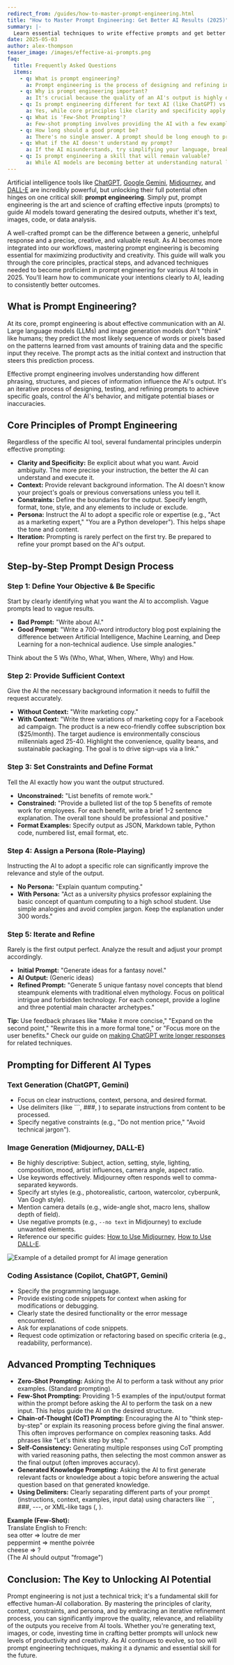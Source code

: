 ```yaml
---
redirect_from: /guides/how-to-master-prompt-engineering.html
title: "How to Master Prompt Engineering: Get Better AI Results (2025)"
summary: |-
  Learn essential techniques to write effective prompts and get better results from AI tools like ChatGPT and Midjourney.
date: 2025-05-03
author: alex-thompson
teaser_image: /images/effective-ai-prompts.png
faq:
  title: Frequently Asked Questions
  items:
    - q: What is prompt engineering?
      a: Prompt engineering is the process of designing and refining inputs (prompts) given to AI models, like large language models or image generators, to elicit desired or optimal outputs. It involves understanding how AI interprets instructions and structuring prompts effectively.
    - q: Why is prompt engineering important?
      a: It's crucial because the quality of an AI's output is highly dependent on the quality of the input prompt. Good prompt engineering allows users to control the AI's response, improve accuracy, enhance creativity, and achieve specific goals more reliably.
    - q: Is prompt engineering different for text AI (like ChatGPT) vs. image AI (like Midjourney)?
      a: Yes, while core principles like clarity and specificity apply to both, the details differ. Image prompts often require more focus on visual descriptors (style, lighting, composition, camera angles, artist names), while text prompts focus more on structure, tone, format, and reasoning steps. See our guides on <a href="how-to-use-midjourney.html">Midjourney</a> and <a href="how-to-use-dalle.html">DALL-E</a> for image-specific tips.
    - q: What is 'Few-Shot Prompting'?
      a: Few-shot prompting involves providing the AI with a few examples (shots) of the desired input-output format within the prompt itself, before asking it to perform the task on a new input. This helps the AI understand the pattern or format you expect.
    - q: How long should a good prompt be?
      a: There's no single answer. A prompt should be long enough to provide sufficient clarity, context, and constraints for the task, but concise enough to avoid confusing the AI. Sometimes a short, precise prompt is best; other times, a detailed multi-paragraph prompt is necessary.
    - q: What if the AI doesn't understand my prompt?
      a: If the AI misunderstands, try simplifying your language, breaking the request into smaller steps, rephrasing the instruction, providing more context, or giving an example (few-shot prompting). Iteration is key.
    - q: Is prompt engineering a skill that will remain valuable?
      a: While AI models are becoming better at understanding natural language, the ability to communicate effectively and precisely with AI to achieve specific, complex, or creative goals is likely to remain a valuable skill. The specific techniques may evolve, but the core principle of effective human-AI communication will persist.
---
```

Artificial intelligence tools like [ChatGPT](how-to-use-chatgpt.html), [Google Gemini](how-to-use-gemini-ai-for-free.html), [Midjourney](how-to-use-midjourney.html), and [DALL-E](how-to-use-dalle.html) are incredibly powerful, but unlocking their full potential often hinges on one critical skill: **prompt engineering**. Simply put, prompt engineering is the art and science of crafting effective inputs (prompts) to guide AI models toward generating the desired outputs, whether it's text, images, code, or data analysis.

A well-crafted prompt can be the difference between a generic, unhelpful response and a precise, creative, and valuable result. As AI becomes more integrated into our workflows, mastering prompt engineering is becoming essential for maximizing productivity and creativity. This guide will walk you through the core principles, practical steps, and advanced techniques needed to become proficient in prompt engineering for various AI tools in 2025. You'll learn how to communicate your intentions clearly to AI, leading to consistently better outcomes.

## What is Prompt Engineering?

At its core, prompt engineering is about effective communication with an AI. Large language models (LLMs) and image generation models don't "think" like humans; they predict the most likely sequence of words or pixels based on the patterns learned from vast amounts of training data and the specific input they receive. The prompt acts as the initial context and instruction that steers this prediction process.

Effective prompt engineering involves understanding how different phrasing, structures, and pieces of information influence the AI's output. It's an iterative process of designing, testing, and refining prompts to achieve specific goals, control the AI's behavior, and mitigate potential biases or inaccuracies.

## Core Principles of Prompt Engineering

Regardless of the specific AI tool, several fundamental principles underpin effective prompting:

*   **Clarity and Specificity:** Be explicit about what you want. Avoid ambiguity. The more precise your instruction, the better the AI can understand and execute it.
*   **Context:** Provide relevant background information. The AI doesn't know your project's goals or previous conversations unless you tell it.
*   **Constraints:** Define the boundaries for the output. Specify length, format, tone, style, and any elements to include or exclude.
*   **Persona:** Instruct the AI to adopt a specific role or expertise (e.g., "Act as a marketing expert," "You are a Python developer"). This helps shape the tone and content.
*   **Iteration:** Prompting is rarely perfect on the first try. Be prepared to refine your prompt based on the AI's output.

## Step-by-Step Prompt Design Process

### Step 1: Define Your Objective & Be Specific

Start by clearly identifying what you want the AI to accomplish. Vague prompts lead to vague results.

*   **Bad Prompt:** "Write about AI."
*   **Good Prompt:** "Write a 700-word introductory blog post explaining the difference between Artificial Intelligence, Machine Learning, and Deep Learning for a non-technical audience. Use simple analogies."

Think about the 5 Ws (Who, What, When, Where, Why) and How.

### Step 2: Provide Sufficient Context

Give the AI the necessary background information it needs to fulfill the request accurately.

*   **Without Context:** "Write marketing copy."
*   **With Context:** "Write three variations of marketing copy for a Facebook ad campaign. The product is a new eco-friendly coffee subscription box ($25/month). The target audience is environmentally conscious millennials aged 25-40. Highlight the convenience, quality beans, and sustainable packaging. The goal is to drive sign-ups via a link."

### Step 3: Set Constraints and Define Format

Tell the AI exactly how you want the output structured.

*   **Unconstrained:** "List benefits of remote work."
*   **Constrained:** "Provide a bulleted list of the top 5 benefits of remote work for employees. For each benefit, write a brief 1-2 sentence explanation. The overall tone should be professional and positive."
*   **Format Examples:** Specify output as JSON, Markdown table, Python code, numbered list, email format, etc.

### Step 4: Assign a Persona (Role-Playing)

Instructing the AI to adopt a specific role can significantly improve the relevance and style of the output.

*   **No Persona:** "Explain quantum computing."
*   **With Persona:** "Act as a university physics professor explaining the basic concept of quantum computing to a high school student. Use simple analogies and avoid complex jargon. Keep the explanation under 300 words."

### Step 5: Iterate and Refine

Rarely is the first output perfect. Analyze the result and adjust your prompt accordingly.

*   **Initial Prompt:** "Generate ideas for a fantasy novel."
*   **AI Output:** (Generic ideas)
*   **Refined Prompt:** "Generate 5 unique fantasy novel concepts that blend steampunk elements with traditional elven mythology. Focus on political intrigue and forbidden technology. For each concept, provide a logline and three potential main character archetypes."

<div class="callout callout-tip">
    <strong>Tip:</strong> Use feedback phrases like "Make it more concise," "Expand on the second point," "Rewrite this in a more formal tone," or "Focus more on the user benefits." Check our guide on <a href="/how-to-make-chatgpt-write-longer-responses/">making ChatGPT write longer responses</a> for related techniques.
</div>

## Prompting for Different AI Types

### Text Generation (ChatGPT, Gemini)

*   Focus on clear instructions, context, persona, and desired format.
*   Use delimiters (like ```, ###, ) to separate instructions from content to be processed.
*   Specify negative constraints (e.g., "Do not mention price," "Avoid technical jargon").

### Image Generation (Midjourney, DALL-E)

*   Be highly descriptive: Subject, action, setting, style, lighting, composition, mood, artist influences, camera angle, aspect ratio.
*   Use keywords effectively. Midjourney often responds well to comma-separated keywords.
*   Specify art styles (e.g., photorealistic, cartoon, watercolor, cyberpunk, Van Gogh style).
*   Mention camera details (e.g., wide-angle shot, macro lens, shallow depth of field).
*   Use negative prompts (e.g., `--no text` in Midjourney) to exclude unwanted elements.
*   Reference our specific guides: [How to Use Midjourney](/how-to-use-midjourney/), [How to Use DALL-E](/how-to-use-dalle/).

![Example of a detailed prompt for AI image generation](/images/prompt-engineering-image-example.png)

### Coding Assistance (Copilot, ChatGPT, Gemini)

*   Specify the programming language.
*   Provide existing code snippets for context when asking for modifications or debugging.
*   Clearly state the desired functionality or the error message encountered.
*   Ask for explanations of code snippets.
*   Request code optimization or refactoring based on specific criteria (e.g., readability, performance).

## Advanced Prompting Techniques

*   **Zero-Shot Prompting:** Asking the AI to perform a task without any prior examples. (Standard prompting).
*   **Few-Shot Prompting:** Providing 1-5 examples of the input/output format within the prompt before asking the AI to perform the task on a new input. This helps guide the AI on the desired structure.
*   **Chain-of-Thought (CoT) Prompting:** Encouraging the AI to "think step-by-step" or explain its reasoning process before giving the final answer. This often improves performance on complex reasoning tasks. Add phrases like "Let's think step by step."
*   **Self-Consistency:** Generating multiple responses using CoT prompting with varied reasoning paths, then selecting the most common answer as the final output (often improves accuracy).
*   **Generated Knowledge Prompting:** Asking the AI to first generate relevant facts or knowledge about a topic before answering the actual question based on that generated knowledge.
*   **Using Delimiters:** Clearly separating different parts of your prompt (instructions, context, examples, input data) using characters like ```, ###, ---, or XML-like tags (, ).

<div class="callout callout-info">
    <strong>Example (Few-Shot):</strong><br>
    Translate English to French:<br>
    sea otter => loutre de mer<br>
    peppermint => menthe poivrée<br>
    cheese => ?<br>
    (The AI should output "fromage")
</div>

## Conclusion: The Key to Unlocking AI Potential

Prompt engineering is not just a technical trick; it's a fundamental skill for effective human-AI collaboration. By mastering the principles of clarity, context, constraints, and persona, and by embracing an iterative refinement process, you can significantly improve the quality, relevance, and reliability of the outputs you receive from AI tools. Whether you're generating text, images, or code, investing time in crafting better prompts will unlock new levels of productivity and creativity. As AI continues to evolve, so too will prompt engineering techniques, making it a dynamic and essential skill for the future.